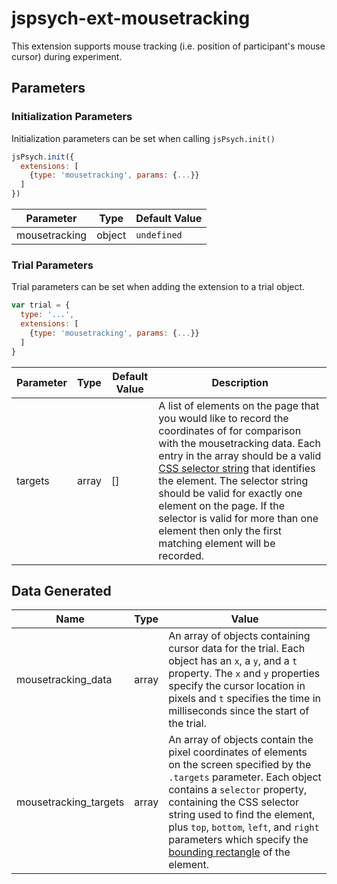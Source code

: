 # jspsych-ext-mousetracking

This extension supports mouse tracking (i.e. position of participant's mouse cursor) during experiment.

## Parameters

### Initialization Parameters

Initialization parameters can be set when calling `jsPsych.init()`

```js
jsPsych.init({
  extensions: [
    {type: 'mousetracking', params: {...}}
  ]
})
```

Parameter | Type | Default Value | 
----------|------|---------------|
mousetracking  | object | `undefined` |

### Trial Parameters

Trial parameters can be set when adding the extension to a trial object.

```js
var trial = {
  type: '...',
  extensions: [
    {type: 'mousetracking', params: {...}}
  ]
}
```

Parameter | Type | Default Value | Description
----------|------|---------------|------------
targets | array | [] | A list of elements on the page that you would like to record the coordinates of for comparison with the mousetracking data. Each entry in the array should be a valid [CSS selector string](https://www.w3schools.com/cssref/css_selectors.asp) that identifies the element. The selector string should be valid for exactly one element on the page. If the selector is valid for more than one element then only the first matching element will be recorded.

## Data Generated

Name | Type | Value
-----|------|------
mousetracking_data | array | An array of objects containing cursor data for the trial. Each object has an `x`, a `y`, and a `t` property. The `x` and `y` properties specify the cursor location in pixels and `t` specifies the time in milliseconds since the start of the trial.
mousetracking_targets | array | An array of objects contain the pixel coordinates of elements on the screen specified by the `.targets` parameter. Each object contains a `selector` property, containing the CSS selector string used to find the element, plus `top`, `bottom`, `left`, and `right` parameters which specify the [bounding rectangle](https://developer.mozilla.org/en-US/docs/Web/API/Element/getBoundingClientRect) of the element. 



